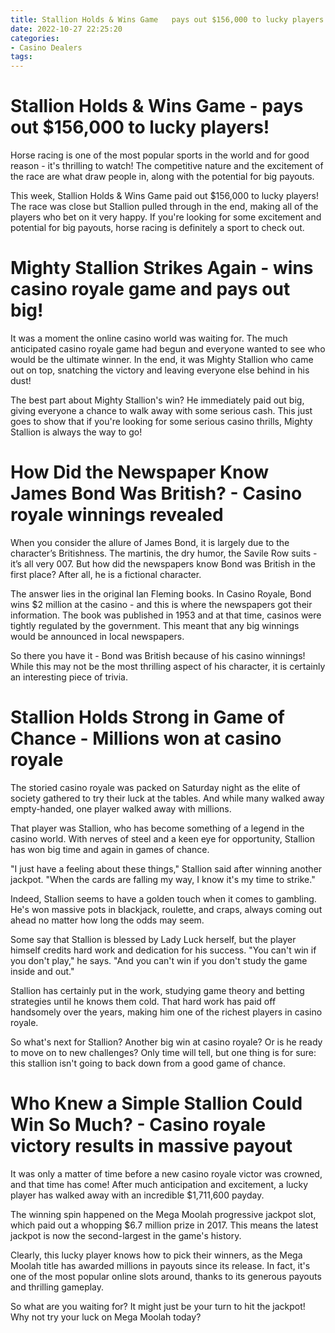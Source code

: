 ```yaml
---
title: Stallion Holds & Wins Game   pays out $156,000 to lucky players!
date: 2022-10-27 22:25:20
categories:
- Casino Dealers
tags:
---
```



#  Stallion Holds & Wins Game - pays out $156,000 to lucky players!

Horse racing is one of the most popular sports in the world and for good reason - it's thrilling to watch! The competitive nature and the excitement of the race are what draw people in, along with the potential for big payouts.

This week, Stallion Holds & Wins Game paid out $156,000 to lucky players! The race was close but Stallion pulled through in the end, making all of the players who bet on it very happy. If you're looking for some excitement and potential for big payouts, horse racing is definitely a sport to check out.

#  Mighty Stallion Strikes Again - wins casino royale game and pays out big!

It was a moment the online casino world was waiting for. The much anticipated casino royale game had begun and everyone wanted to see who would be the ultimate winner. In the end, it was Mighty Stallion who came out on top, snatching the victory and leaving everyone else behind in his dust!

The best part about Mighty Stallion's win? He immediately paid out big, giving everyone a chance to walk away with some serious cash. This just goes to show that if you're looking for some serious casino thrills, Mighty Stallion is always the way to go!

#  How Did the Newspaper Know James Bond Was British? - Casino royale winnings revealed

When you consider the allure of James Bond, it is largely due to the character’s Britishness. The martinis, the dry humor, the Savile Row suits - it’s all very 007. But how did the newspapers know Bond was British in the first place? After all, he is a fictional character.

The answer lies in the original Ian Fleming books. In Casino Royale, Bond wins $2 million at the casino - and this is where the newspapers got their information. The book was published in 1953 and at that time, casinos were tightly regulated by the government. This meant that any big winnings would be announced in local newspapers.

So there you have it - Bond was British because of his casino winnings! While this may not be the most thrilling aspect of his character, it is certainly an interesting piece of trivia.

#  Stallion Holds Strong in Game of Chance - Millions won at casino royale

The storied casino royale was packed on Saturday night as the elite of society gathered to try their luck at the tables. And while many walked away empty-handed, one player walked away with millions.

That player was Stallion, who has become something of a legend in the casino world. With nerves of steel and a keen eye for opportunity, Stallion has won big time and again in games of chance.

"I just have a feeling about these things," Stallion said after winning another jackpot. "When the cards are falling my way, I know it's my time to strike."

Indeed, Stallion seems to have a golden touch when it comes to gambling. He's won massive pots in blackjack, roulette, and craps, always coming out ahead no matter how long the odds may seem.

Some say that Stallion is blessed by Lady Luck herself, but the player himself credits hard work and dedication for his success. "You can't win if you don't play," he says. "And you can't win if you don't study the game inside and out."

Stallion has certainly put in the work, studying game theory and betting strategies until he knows them cold. That hard work has paid off handsomely over the years, making him one of the richest players in casino royale.

So what's next for Stallion? Another big win at casino royale? Or is he ready to move on to new challenges? Only time will tell, but one thing is for sure: this stallion isn't going to back down from a good game of chance.

#  Who Knew a Simple Stallion Could Win So Much? - Casino royale victory results in massive payout

It was only a matter of time before a new casino royale victor was crowned, and that time has come! After much anticipation and excitement, a lucky player has walked away with an incredible $1,711,600 payday.

The winning spin happened on the Mega Moolah progressive jackpot slot, which paid out a whopping $6.7 million prize in 2017. This means the latest jackpot is now the second-largest in the game's history.

Clearly, this lucky player knows how to pick their winners, as the Mega Moolah title has awarded millions in payouts since its release. In fact, it's one of the most popular online slots around, thanks to its generous payouts and thrilling gameplay.

So what are you waiting for? It might just be your turn to hit the jackpot! Why not try your luck on Mega Moolah today?